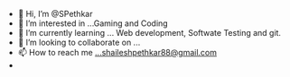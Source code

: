 - 👋 Hi, I’m @SPethkar
- 👀 I’m interested in ...Gaming and Coding
- 🌱 I’m currently learning ... Web development, Softwate Testing and git.
- 💞️ I’m looking to collaborate on ...
- 📫 How to reach me ...shaileshpethkar88@gmail.com
- 

<!---
SPethkar/SPethkar is a ✨ special ✨ repository because its `README.md` (this file) appears on your GitHub profile.
You can click the Preview link to take a look at your changes.
--->
